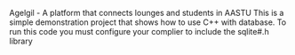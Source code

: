 Agelgil - A platform that connects lounges and students in AASTU
This is a simple demonstration project that shows how to use C++ with database.
To run this code you must configure your complier to include the sqlite#.h library
